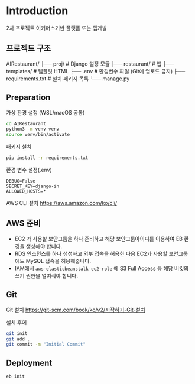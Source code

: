 # Introduction
2차 프로젝트 이커머스기반 플랫폼 또는 앱개발

## 프로젝트 구조

AIRestaurant/
├── proj/ # Django 설정 모듈
├── restaurant/ # 앱
├── templates/ # 템플릿 HTML
├── .env # 환경변수 파일 (Git에 업로드 금지)
├── requirements.txt # 설치 패키지 목록
└── manage.py

## Preparation

가상 환경 설정 (WSL/macOS 공통)

```zsh
cd AIRestaurant
python3 -m venv venv
source venv/bin/activate
```

패키지 설치

```zsh
pip install -r requirements.txt
```

환경 변수 설정(.env)

```
DEBUG=False
SECRET_KEY=django-in
ALLOWED_HOSTS=*
```

AWS CLI 설치
https://aws.amazon.com/ko/cli/


## AWS 준비

- EC2 가 사용할 보안그룹을 하나 준비하고 해당 보안그룹아이디를 이용하여 EB 환경을 생성해야 합니다.
- RDS 인스턴스를 하나 생성하고 외부 접속을 허용한 다음 EC2가 사용할 보안그룹에도 MySQL 접속을 허용해줍니다.
- IAM에서 `aws-elasticbeanstalk-ec2-role` 에 S3 Full Access 등 해당 버킷의 쓰기 권한을 얼여줘야 합니다.


## Git

Git 설치
https://git-scm.com/book/ko/v2/시작하기-Git-설치

설치 후에

```zsh
git init
git add .
git commit -m "Initial Commit"
```

## Deployment

```zsh
eb init
```
